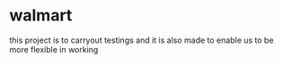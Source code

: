 # walmart
this project is to carryout testings and 
it is also made to enable us  to be more flexible in working
